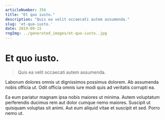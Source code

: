 ```yaml
---
articleNumber: 356
title: "Et quo iusto."
description: "Quis ea velit occaecati autem assumenda."
slug: 'et-quo-iusto.'
date: 2019-09-15
rngImg: ../generated_images/et-quo-iusto..jpg
---
```


# Et quo iusto.

> Quis ea velit occaecati autem assumenda.

Laborum dolores omnis ut dignissimos possimus dolorem. Ab assumenda nobis officia ut. Odit officia omnis iure modi quis ad veritatis corrupti ea.
 Ea eum pariatur magnam ipsa nobis maiores ut minima. Autem voluptatum perferendis ducimus rem aut dolor cumque nemo maiores. Suscipit ut quisquam voluptas sit animi. Aut eum aliquid vitae et suscipit et sed. Porro nemo ut.
